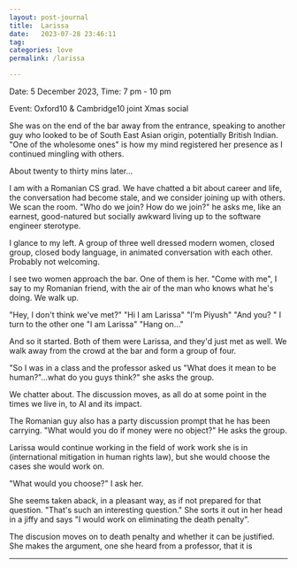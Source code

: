 ```yaml
---
layout: post-journal
title:  Larissa
date:   2023-07-28 23:46:11
tag: 
categories: love
permalink: /larissa

---
```


Date: 5 December 2023, Time: 7 pm - 10 pm

Event: Oxford10 & Cambridge10 joint Xmas social 

She was on the end of the bar away from the entrance, speaking to another guy who looked to be of South East Asian origin, potentially British Indian. "One of the wholesome ones" is how my mind registered her presence as I continued mingling with others.

About twenty to thirty mins later...

I am with a Romanian CS grad. We have chatted a bit about career and life, the conversation had become stale, and we consider joining up with others. We scan the room. "Who do we join? How do we join?" he asks me, like an earnest, good-natured but socially awkward living up to the software engineer sterotype.  

I glance to my left. A group of three well dressed modern women, closed group, closed body language, in animated conversation with each other. Probably not welcoming. 

I see two women approach the bar. One of them is her. "Come with me", I say to my Romanian friend, with the air of the man who knows what he's doing. We walk up. 

"Hey, I don't think we've met?"
"Hi I am Larissa"
"I'm Piyush"
"And you? " I turn to the other one
"I am Larissa"
"Hang on..."

And so it started. Both of them were Larissa, and they'd just met as well. We walk away from the crowd at the bar and form a group of four. 


"So I was in a class and the professor asked us "What does it mean to be human?"...what do you guys think?" she asks the group.

We chatter about. The discussion moves, as all do at some point in the times we live in, to AI and its impact.

The Romanian guy also has a party discussion prompt that he has been carrying. "What would you do if money were no object?" He asks the group.

Larissa would continue working in the field of work work she is in (international mitigation in human rights law), but she would choose the cases she would work on. 

"What would you choose?" I ask her.

She seems taken aback, in a pleasant way, as if not prepared for that question. "That's such an interesting question." She sorts it out in her head in a jiffy and says "I would work on eliminating the death penalty".

The discusion moves on to death penalty and whether it can be justified. She makes the argument, one she heard from a professor, that it is 



------














